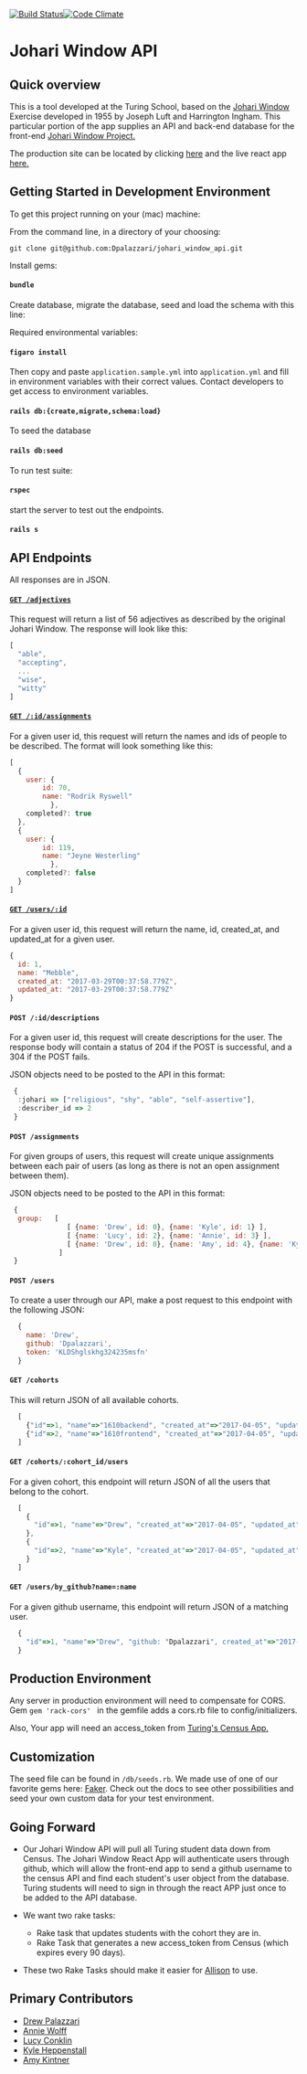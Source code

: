 [![Build Status](https://travis-ci.org/Dpalazzari/johari_window_api.svg?branch=master)](https://travis-ci.org/Dpalazzari/johari_window_api)[![Code Climate](https://codeclimate.com/github/Dpalazzari/johari_window_api/badges/gpa.svg)](https://codeclimate.com/github/Dpalazzari/johari_window_api)

# Johari Window API

## Quick overview
This is a tool developed at the Turing School, based on the [Johari Window](https://en.wikipedia.org/wiki/Johari_window) Exercise developed in 1955 by Joseph Luft and Harrington Ingham. This particular portion of the app supplies an API and back-end database for the front-end [Johari Window Project.](https://github.com/lucyconklin/johari-window)

The production site can be located by clicking [here](https://johariwindowapi.herokuapp.com/) and the live react app [here.](https://johariwindow.herokuapp.com/)

## Getting Started in Development Environment

To get this project running on your (mac) machine:

From the command line, in a directory of your choosing:

```
git clone git@github.com:Dpalazzari/johari_window_api.git
```

Install gems:

#### `bundle`

Create database, migrate the database, seed and load the schema with this line:

Required environmental variables:

#### `figaro install`

Then copy and paste `application.sample.yml` into `application.yml` and fill in environment variables with their correct values. Contact developers to get access to environment variables.

#### `rails db:{create,migrate,schema:load}`

To seed the database

#### `rails db:seed`

To run test suite:

#### `rspec`

start the server to test out the endpoints.

#### `rails s`

## API Endpoints
All responses are in JSON.

#### [`GET /adjectives`](http://johariwindowapi.herokuapp.com/api/v1/adjectives)
This request will return a list of 56 adjectives as described by the original Johari Window. The response will look like this:
```javascript
[
  "able",
  "accepting",
  ...
  "wise",
  "witty"
]
```
#### [`GET /:id/assignments`](http://johariwindowapi.herokuapp.com/api/v1/users/1/assignments)
For a given user id, this request will return the names and ids of people to be described. The format will look something like this:
```javascript
[
  {
    user: {
        id: 70,
        name: "Rodrik Ryswell"
          },
    completed?: true
  },
  {
    user: {
        id: 119,
        name: "Jeyne Westerling"
          },
    completed?: false
  }
]
```

#### [`GET /users/:id`](http://johariwindowapi.herokuapp.com/api/v1/users/1)
For a given user id, this request will return the name, id, created_at, and updated_at for a given user. 

```javascript
{
  id: 1,
  name: "Mebble",
  created_at: "2017-03-29T00:37:58.779Z",
  updated_at: "2017-03-29T00:37:58.779Z"
}
```

#### `POST /:id/descriptions`
For a given user id, this request will create descriptions for the user. The response body will contain a status of 204 if the POST is successful, and a 304 if the POST fails.

JSON objects need to be posted to the API in this format:

```javascript
 { 
  :johari => ["religious", "shy", "able", "self-assertive"], 
  :describer_id => 2
 }
```

#### `POST /assignments`
For given groups of users, this request will create unique assignments between each pair of users (as long as there is not an open assignment between them).

JSON objects need to be posted to the API in this format:

```javascript
 { 
  group:   [
              [ {name: 'Drew', id: 0}, {name: 'Kyle', id: 1} ],
              [ {name: 'Lucy', id: 2}, {name: 'Annie', id: 3} ],
              [ {name: 'Drew', id: 0}, {name: 'Amy', id: 4}, {name: 'Kyle', id: 1} ]
            ] 
 }
```

#### `POST /users`

To create a user through our API, make a post request to this endpoint with the following JSON:

```javascript
  { 
    name: 'Drew', 
    github: 'Dpalazzari', 
    token: 'KLDShglskhg324235msfn'
  }
```
#### `GET /cohorts`

This will return JSON of all available cohorts.

```javascript
  [
    {"id"=>1, "name"=>"1610backend", "created_at"=>"2017-04-05", "updated_at"=>"2017-04-05},
    {"id"=>2, "name"=>"1610frontend", "created_at"=>"2017-04-05", "updated_at"=>"2017-04-05}
  ]
```

#### `GET /cohorts/:cohort_id/users`

For a given cohort, this endpoint will return JSON of all the users that belong to the cohort.

```javascript
  [
    {
      "id"=>1, "name"=>"Drew", "created_at"=>"2017-04-05", "updated_at"=>"2017-04-05", "cohort_id"=>11
    },
    {
      "id"=>2, "name"=>"Kyle", "created_at"=>"2017-04-05", "updated_at"=>"2017-04-05", "cohort_id"=>1
    }
  ]
```

#### `GET /users/by_github?name=:name`

For a given github username, this endpoint will return JSON of a matching user.

```javascript
  {
    "id"=>1, "name"=>"Drew", "github: "Dpalazzari", created_at"=>"2017-04-05", "updated_at"=>"2017-04-05", "cohort_id"=>11
  }
```

## Production Environment

Any server in production environment will need to compensate for CORS. Gem `gem 'rack-cors' ` in the gemfile adds a cors.rb file to config/initializers. 

Also, Your app will need an access_token from [Turing's Census App.](https://github.com/turingschool-projects/census)

## Customization
The seed file can be found in `/db/seeds.rb`. We made use of one of our favorite gems here: [Faker](https://github.com/stympy/faker). Check out the docs to see other possibilities and seed your own custom data for your test environment.

## Going Forward

- Our Johari Window API will pull all Turing student data down from Census. The Johari Window React App will authenticate users through github, which will allow the front-end app to send a github username to the census API and find each student's user object from the database. Turing students will need to sign in through the react APP just once to be added to the API database.

- We want two rake tasks:
    - Rake task that updates students with the cohort they are in.
    - Rake Task that generates a new access_token from Census (which expires every 90 days).
    
- These two Rake Tasks should make it easier for [Allison](https://github.com/allisonreusinger) to use.

## Primary Contributors

- [Drew Palazzari](https://github.com/Dpalazzari)
- [Annie Wolff](https://github.com/wlffann)
- [Lucy Conklin](https://github.com/lucyconklin)
- [Kyle Heppenstall](https://github.com/kheppenstall)
- [Amy Kintner](https://github.com/akintner)

